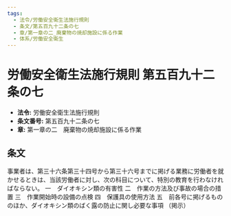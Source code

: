 ```yaml
---
tags:
  - 法令/労働安全衛生法施行規則
  - 条文/第五百九十二条の七
  - 章/第一章の二_廃棄物の焼却施設に係る作業
  - 体系/労働安全衛生
---
```

# 労働安全衛生法施行規則 第五百九十二条の七

- **法令:** 労働安全衛生法施行規則
- **条文番号:** 第五百九十二条の七
- **章:** 第一章の二　廃棄物の焼却施設に係る作業

## 条文
事業者は、第三十六条第三十四号から第三十六号までに掲げる業務に労働者を就かせるときは、当該労働者に対し、次の科目について、特別の教育を行わなければならない。
一　ダイオキシン類の有害性
二　作業の方法及び事故の場合の措置
三　作業開始時の設備の点検
四　保護具の使用方法
五　前各号に掲げるもののほか、ダイオキシン類のばく露の防止に関し必要な事項
（掲示）

